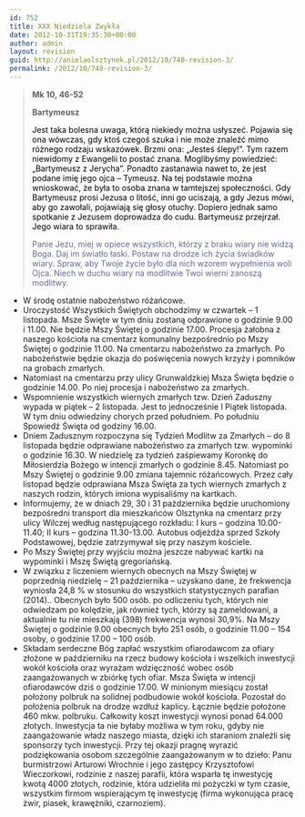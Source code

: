 ```yaml
---
id: 752
title: XXX Niedziela Zwykła
date: 2012-10-31T19:35:30+00:00
author: admin
layout: revision
guid: http://anielaolsztynek.pl/2012/10/748-revision-3/
permalink: /2012/10/748-revision-3/
---
```

> **Mk 10, 46-52**
> 
> **Bartymeusz**
> 
> <span style="color: #000000;">Jest taka bolesna uwaga, którą niekiedy można usłyszeć. Pojawia się ona wówczas, gdy ktoś czegoś szuka i nie może znaleźć mimo różnego rodzaju wskazówek. Brzmi ona: &#8222;Jesteś ślepy!&#8221;. Tym razem niewidomy z Ewangelii to postać znana. Moglibyśmy powiedzieć: &#8222;Bartymeusz z Jerycha&#8221;. Ponadto zastanawia nawet to, że jest podane imię jego ojca &#8211; Tymeusz. Na tej podstawie można wnioskować, że była to osoba znana w tamtejszej społeczności. Gdy Bartymeusz prosi Jezusa o litość, inni go uciszają, a gdy Jezus mówi, aby go zawołali, pojawiają się głosy otuchy. Dopiero jednak samo spotkanie z Jezusem doprowadza do cudu. Bartymeusz przejrzał. Jego wiara to sprawiła.</span>
> 
> <span style="color: #666699;">Panie Jezu, miej w opiece wszystkich, którzy z braku wiary nie widzą Boga. Daj im światło łaski. Postaw na drodze ich życia świadków wiary. Spraw, aby Twoje życie było dla nich wzorem wypełnienia woli Ojca. Niech w duchu wiary na modlitwie Twoi wierni zanoszą modlitwy. </span>

  * W środę ostatnie nabożeństwo różańcowe.
  * Uroczystość Wszystkich Świętych obchodzimy w czwartek &#8211; 1 listopada. Msze Święte w tym dniu zostaną odprawione o godzinie 9.00 i 11.00. Nie będzie Mszy Świętej o godzinie 17.00. Procesja żałobna z naszego kościoła na cmentarz komunalny bezpośrednio po Mszy Świętej o godzinie 11.00. Na cmentarzu nabożeństwo za zmarłych. Po nabożeństwie będzie okazja do poświęcenia nowych krzyży i pomników na grobach zmarłych.
  * Natomiast na cmentarzu przy ulicy Grunwaldzkiej Msza Święta będzie o godzinie 14.00. Po niej procesja i nabożeństwo za zmarłych.
  * Wspomnienie wszystkich wiernych zmarłych tzw. Dzień Zaduszny wypada w piątek &#8211; 2 listopada. Jest to jednocześnie I Piątek listopada. W tym dniu odwiedziny chorych przed południem. Po południu Spowiedź Święta od godziny 16.00.
  * Dniem Zadusznym rozpoczyna się Tydzień Modlitw za Zmarłych &#8211; do 8 listopada będzie odprawiane nabożeństwo za zmarłych tzw. wypominki o godzinie 16.30. W niedzielę za tydzień zaśpiewamy Koronkę do Miłosierdzia Bożego w intencji zmarłych o godzinie 8.45. Natomiast po Mszy Świętej o godzinie 9.00 zmiana tajemnic różańcowych. Przez cały listopad będzie odprawiana Msza Święta za tych wiernych zmarłych z naszych rodzin, których imiona wypisaliśmy na kartkach.
  * Informujemy, że w dniach 29, 30 i 31 października będzie uruchomiony bezpośredni transport dla mieszkańców Olsztynka na cmentarz przy ulicy Wilczej według następującego rozkładu: I kurs &#8211; godzina 10.00-11.40; II kurs &#8211; godzina 11.30-13.00. Autobus odjeżdża sprzed Szkoły Podstawowej, będzie zatrzymywał się przy naszym kościele.
  * Po Mszy Świętej przy wyjściu można jeszcze nabywać kartki na wypominki i Mszę Świętą gregoriańską.
  * W związku z liczeniem wiernych obecnych na Mszy Świętej w poprzednią niedzielę &#8211; 21 października &#8211; uzyskano dane, że frekwencja wyniosła 24,8 % w stosunku do wszystkich statystycznych parafian (2014).. Obecnych było 500 osób. po odliczeniu tych, których nie odwiedzam po kolędzie, jak również tych, którzy są zameldowani, a aktualnie tu nie mieszkają (398) frekwencja wynosi 30,9%. Na Mszy Świętej o godzinie 9.00 obecnych było 251 osób, o godzinie 11.00 &#8211; 154 osoby, o godzinie 17.00 &#8211; 100 osób.
  * Składam serdeczne Bóg zapłać wszystkim ofiarodawcom za ofiary złożone w październiku na rzecz budowy kościoła i wszelkich inwestycji wokół kościoła oraz wyrażam wdzięczność wobec osób zaangażowanych w zbiórkę tych ofiar. Msza Święta w intencji ofiarodawców dziś o godzinie 17.00. W minionym miesiącu został położony polbruk na solidnej podbudowie wokół kościoła. Pozostał do położenia polbruk na drodze wzdłuż kaplicy. Łącznie będzie położone 460 mkw. polbruku. Całkowity koszt inwestycji wynosi ponad 64.000 złotych. Inwestycja ta nie byłaby możliwa w tym roku, gdyby nie zaangażowanie władz naszego miasta, dzięki ich staraniom znaleźli się sponsorzy tych inwestycji. Przy tej okazji pragnę wyrazić podziękowania osobom szczególnie zaangażowanym w to dzieło: Panu burmistrzowi Arturowi Wrochnie i jego zastępcy Krzysztofowi Wieczorkowi, rodzinie z naszej parafii, która wsparła tę inwestycję kwotą 4000 złotych, rodzinie, która udzieliła mi pożyczki w tym czasie, wszystkim firmom wspierającym tę inwestycję (firma wykonująca pracę żwir, piasek, krawężniki, czarnoziem).